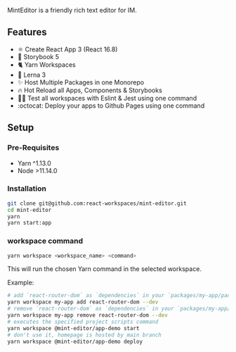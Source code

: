 MintEditor is a friendly rich text editor for IM.
## Features

- ⚛️ Create React App 3 (React 16.8)
- 📖 Storybook 5
- 🐈 Yarn Workspaces
- 🐉 Lerna 3
- ✨ Host Multiple Packages in one Monorepo
- 🔥 Hot Reload all Apps, Components & Storybooks
- 👨‍🔬 Test all workspaces with Eslint & Jest using one command
- :octocat: Deploy your apps to Github Pages using one command

## Setup

### Pre-Requisites

- Yarn ^1.13.0
- Node >11.14.0

### Installation

```bash
git clone git@github.com:react-workspaces/mint-editor.git
cd mint-editor
yarn
yarn start:app
```

### workspace command

```bash
yarn workspace <workspace_name> <command>
```

This will run the chosen Yarn command in the selected workspace.

Example:

```bash
# add `react-router-dom` as `dependencies` in your `packages/my-app/package.json`
yarn workspace my-app add react-router-dom --dev
# remove `react-router-dom` as `dependencies` in your `packages/my-app/package.json`
yarn workspace my-app remove react-router-dom --dev
# executes the specified project scripts command
yarn workspace @mint-editor/app-demo start
# don't use it, homepage is hosted by main branch
yarn workspace @mint-editor/app-demo deploy

```
